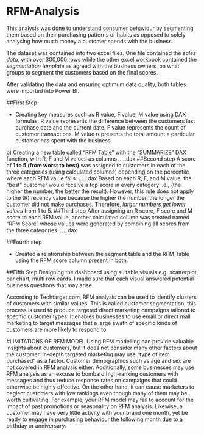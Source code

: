 # RFM-Analysis

This analysis was done to understand consumer behaviour by segmenting them based on their purchasing patterns or habits as opposed to solely analysing how much money a customer spends with the business. 

The dataset was contained into two excel files. One file contained the *sales data*, with over 300,000 rows while the other excel workbook contained the *segmentation template* as agreed with the business owners, on what groups to segment the customers based on the final scores.

After validating the data and ensuring optimum data quality, both tables were imported into Power BI.

##First Step 
-	Creating key measures such as R value, F value, M value using DAX formulas.
R value represents the difference between the customers last purchase date and the current date.
F value represents the count of customer transactions.
M value represents the total amount a particular customer has spent with the business.

b) Creating a new table called “RFM Table” with the “SUMMARIZE” DAX function, with R, F and M values as columns.
….dax
##Second step
A score of **1 to 5 (from worst to best)** was assigned to customers in each of the three categories (using calculated columns) depending on the percentile where each RFM value falls.
……dax
Based on each R, F, and M value, the “best” customer would receive a top score in every category i.e., (the higher the number, the better the result). However, this rule does not apply to the (R) recency value because the higher the number, the longer the customer did not make purchases. Therefore, *larger numbers get lower values* from 1 to 5.
##Third step
After assigning an R score, F score and M score to each RFM value, another calculated column was created named “RFM Score” whose values were generated by combining all scores from the three categories.
…..dax

##Fourth step
-	Created a relationship between the segment table and the RFM Table using the RFM score column present in both.

##Fifth Step
Designing the dashboard using suitable visuals e.g. scatterplot, bar chart, multi row cards. I made sure that each visual answered potential business questions that may arise.

According to Techtarget.com, RFM analysis can be used to identify clusters of customers with similar values. This is called customer segmentation, this process is used to produce targeted direct marketing campaigns tailored to specific customer types. It enables businesses to use email or direct mail marketing to target messages that a large swath of specific kinds of customers are more likely to respond to.

#LIMITATIONS OF RFM MODEL
Using RFM modelling can provide valuable insights about customers, but it does not consider many other factors about the customer. In-depth targeted marketing may use “type of item purchased” as a factor. Customer demographics such as age and sex are not covered in RFM analysis either. 
Additionally, some businesses may use RFM analysis as an excuse to bombard high-ranking customers with messages and thus reduce response rates on campaigns that could otherwise be highly effective. On the other hand, it can cause marketers to neglect customers with low rankings even though many of them may be worth cultivating. For example, your RFM model may fail to account for the impact of past promotions or seasonality on RFM analysis. Likewise, a customer may have very little activity with your brand one month, yet be ready to engage in purchasing behaviour the following month due to a birthday or anniversary.
